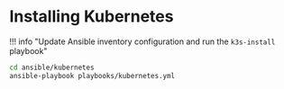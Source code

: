 # Installing Kubernetes

!!! info "Update Ansible inventory configuration and run the `k3s-install` playbook"

```sh
cd ansible/kubernetes
ansible-playbook playbooks/kubernetes.yml
```
